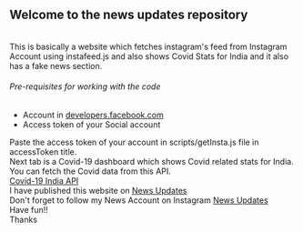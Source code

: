 <h2>Welcome to the news updates repository</h2><br>
This is basically a website which fetches instagram's feed from Instagram Account using instafeed.js and also shows Covid Stats for India and it also has a fake news section.<br>
<h6>Pre-requisites for working with the code</h6>
<ul>
<li>Account in <a href="http://developers.facebook.com/" target="_blank">developers.facebook.com</a></li>
<li>Access token of your Social account</li>
</ul>
Paste the access token of your account in scripts/getInsta.js file in accessToken title.<br>
Next tab is a Covid-19 dashboard which shows Covid related stats for India.<br>
You can fetch the Covid data from this API.<br>
<a href="https://api.covid19india.org/data.json" target="_blank">Covid-19 India API</a><br>
I have published this website on <a href="https://news-updates.netlify.app" target="_blank">News Updates</a><br>
Don't forget to follow my News Account on Instagram <a href="https://www.instagram.com/newz.updates/" target="_blank">News Updates</a><br>
Have fun!!<br>
Thanks
